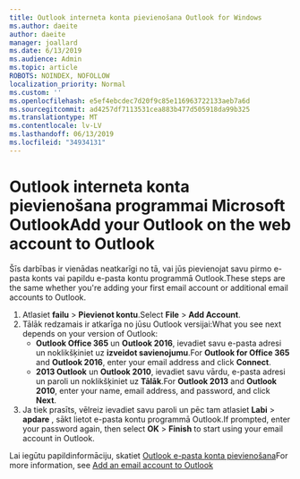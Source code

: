 ```yaml
---
title: Outlook interneta konta pievienošana Outlook for Windows
ms.author: daeite
author: daeite
manager: joallard
ms.date: 6/13/2019
ms.audience: Admin
ms.topic: article
ROBOTS: NOINDEX, NOFOLLOW
localization_priority: Normal
ms.custom: ''
ms.openlocfilehash: e5ef4ebcdec7d20f9c85e116963722133aeb7a6d
ms.sourcegitcommit: ad4257df7113531cea883b477d505918da99b325
ms.translationtype: MT
ms.contentlocale: lv-LV
ms.lasthandoff: 06/13/2019
ms.locfileid: "34934131"
---
```

# <a name="add-your-outlook-on-the-web-account-to-outlook"></a><span data-ttu-id="5997d-102">Outlook interneta konta pievienošana programmai Microsoft Outlook</span><span class="sxs-lookup"><span data-stu-id="5997d-102">Add your Outlook on the web account to Outlook</span></span>

<span data-ttu-id="5997d-103">Šīs darbības ir vienādas neatkarīgi no tā, vai jūs pievienojat savu pirmo e-pasta konts vai papildu e-pasta kontu programmā Outlook.</span><span class="sxs-lookup"><span data-stu-id="5997d-103">These steps are the same whether you're adding your first email account or additional email accounts to Outlook.</span></span>

1. <span data-ttu-id="5997d-104">Atlasiet **failu** > **Pievienot kontu**.</span><span class="sxs-lookup"><span data-stu-id="5997d-104">Select **File** > **Add Account**.</span></span>
1. <span data-ttu-id="5997d-105">Tālāk redzamais ir atkarīga no jūsu Outlook versijai:</span><span class="sxs-lookup"><span data-stu-id="5997d-105">What you see next depends on your version of Outlook:</span></span>
    - <span data-ttu-id="5997d-106">**Outlook Office 365** un **Outlook 2016**, ievadiet savu e-pasta adresi un noklikšķiniet uz **izveidot savienojumu**.</span><span class="sxs-lookup"><span data-stu-id="5997d-106">For **Outlook for Office 365** and **Outlook 2016**, enter your email address and click **Connect**.</span></span>
    - <span data-ttu-id="5997d-107">**2013 Outlook** un **Outlook 2010**, ievadiet savu vārdu, e-pasta adresi un paroli un noklikšķiniet uz **Tālāk**.</span><span class="sxs-lookup"><span data-stu-id="5997d-107">For **Outlook 2013** and **Outlook 2010**, enter your name, email address, and password, and click **Next**.</span></span>
1. <span data-ttu-id="5997d-108">Ja tiek prasīts, vēlreiz ievadiet savu paroli un pēc tam atlasiet **Labi** > **apdare** , sākt lietot e-pasta kontu programmā Outlook.</span><span class="sxs-lookup"><span data-stu-id="5997d-108">If prompted, enter your password again, then select **OK** > **Finish** to start using your email account in Outlook.</span></span>

<span data-ttu-id="5997d-109">Lai iegūtu papildinformāciju, skatiet [Outlook e-pasta konta pievienošana](https://support.office.com/article/6e27792a-9267-4aa4-8bb6-c84ef146101b)</span><span class="sxs-lookup"><span data-stu-id="5997d-109">For more information, see [Add an email account to Outlook](https://support.office.com/article/6e27792a-9267-4aa4-8bb6-c84ef146101b)</span></span>